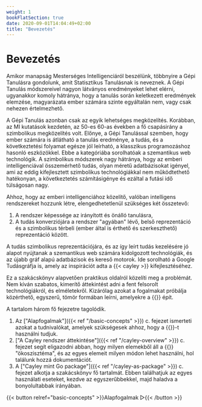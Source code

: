```yaml
---
weight: 1
bookFlatSection: true
date: 2020-09-01T14:04:49+02:00
title: "Bevezetés"
---
```


# Bevezetés

Amikor manapság Mesterséges Intelligenciáról beszélünk, többnyire a Gépi Tanulásra gondolunk, amit Statisztikus Tanulásnak is neveznek. A Gépi Tanulás módszereivel nagyon látványos eredményeket lehet elérni, ugyanakkor komoly hátránya, hogy a tanulás során keletkezett eredmények elemzése, magyarázata ember számára szinte egyáltalán nem, vagy csak nehezen értelmezhető.

A Gépi Tanulás azonban csak az egyik lehetséges megközelítés. Korábban, az MI kutatások kezdetén, az 50-es 60-as években a fő csapásirány a szimbolikus megközelítés volt. Előnye, a Gépi Tanulással szemben, hogy ember számára is átlátható a tanulás eredménye, a tudás, és a következtetési folyamat egésze jól leírható, a klasszikus programozáshoz hasonló eszközökkel. Ebbe a kategóriába sorolhatóak a szemantikus web technológik. A szimbolikus módszerek nagy hátránya, hogy az emberi intelligenciával összemérhető tudás, olyan méretű adatbázisokat igényel, ami az eddig kifejlesztett szimbolikus technológiákkal nem működtethető hatékonyan, a következtetés számításigénye és ezáltal a futási idő túlságosan nagy.

Ahhoz, hogy az emberi intelligenciához közelítő, valóban intelligens rendszereket hozzunk létre, elengedhetetlenül szükséges két összetevő:
1. A rendszer képessége az irányított és önálló tanulásra,
2. A tudás konverziójára a rendszer "agyában" lévő, belső reprezentáció és a szimbolikus térbeli (ember által is érthető és szerkeszthető) reprezentáció között.

A tudás szimbolikus reprezentációjára, és az így leírt tudás kezelésére jó alapot nyújtanak a szemantikus web számára kidolgozott technológiák, és az újabb gráf alapú adatbázisok és kereső motorok. Ide sorolható a Google Tudásgráfja is, amely az inspirációt adta a {{< cayley >}} kifejlesztéséhez.

Ez a szakácskönyv alapvetően praktikus oldalról közelíti meg a problémát.
Nem kíván szabatos, kimerítő áttekintést adni a fent felsorolt technológiákról, és elméletekről. Kizárólag azokat a fogalmakat próbálja közérthető, egyszerű, tömör formában leírni, amelyekre a {{<cayley>}} épít.

A tartalom három fő fejezetre tagolódik.
1. Az ["Alapfogalmak"]({{< ref "/basic-concepts" >}}) c. fejezet ismerteti azokat a tudnivalókat, amelyek szükségesek ahhoz, hogy a {{<cayley>}}-t használni tudjuk.
2. ["A Cayley rendszer áttekintése"]({{< ref "/cayley-overview" >}}) c. fejezet segít eligazodni abban, hogy milyen elemekből áll a {{<cayley>}} "ökoszisztéma", és az egyes elemeit milyen módon lehet használni, hol találunk hozzá dokumentációt.
3. A ["Cayley mint Go package"]({{< ref "/cayley-as-package" >}}) c. fejezet alkotja a szakácskönyv fő tartalmát. Ebben találhatjuk az egyes használati eseteket, kezdve az egyszerűbbekkel, majd haladva a bonyolultabbak irányában.

{{< button relref="basic-concepts" >}}Alapfogalmak &#9659;{{< /button >}}

